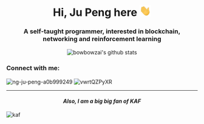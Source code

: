 <h1 align="center">Hi, Ju Peng here <img src="https://github.com/ABSphreak/ABSphreak/blob/master/gifs/Hi.gif" width="30"></h1>
<h3 align="center">A self-taught programmer, interested in blockchain, networking and reinforcement learning </h3>

<div align="center">
      <td valign="top"><img src="https://github-readme-stats.vercel.app/api?username=bowbowzai&count_private=true&show_icons=true&theme=tokyonight" alt="bowbowzai's github stats"></td>
</div>

<h3 align="left">Connect with me:</h3>
<p align="left">
<img align="center" src="https://raw.githubusercontent.com/rahuldkjain/github-profile-readme-generator/master/src/images/icons/Social/linked-in-alt.svg" alt="ng-ju-peng-a0b999249" height="30" width="40" />
<img align="center" src="https://raw.githubusercontent.com/rahuldkjain/github-profile-readme-generator/master/src/images/icons/Social/discord.svg" alt="vwrtQZPyXR" height="30" width="40" />
</p>


---

<div align="center">
  <h4><i>Also, I am a big big fan of KAF </i></h4>
</div>
<img src="https://github.com/bowbowzai/bowbowzai/assets/74807962/4ec5eeba-4012-4c2a-b6d8-de02cbf0389b" alt="kaf"/>
